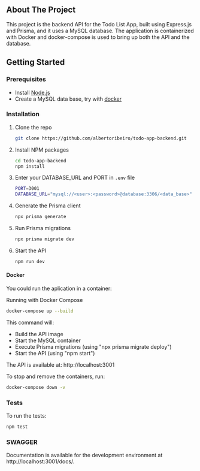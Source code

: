<!-- ABOUT THE PROJECT -->
## About The Project

This project is the backend API for the Todo List App, built using Express.js and Prisma, and it uses a MySQL database. 
The application is containerized with Docker and docker-compose is used to bring up both the API and the database.

 
<!-- GETTING STARTED -->
## Getting Started



### Prerequisites

- Install [Node.js](https://nodejs.org/en/)
- Create a MySQL data base, try with [docker](https://medium.com/@maravondra/mysql-in-docker-d7bb1e304473) 

### Installation

1. Clone the repo
   ```sh
   git clone https://github.com/albertoribeiro/todo-app-backend.git
   ```
2. Install NPM packages
   ```sh
   cd todo-app-backend
   npm install
   ```
3. Enter your DATABASE_URL and PORT in `.env` file
   ```sh
   PORT=3001
   DATABASE_URL="mysql://<user>:<password>@database:3306/<data_base>"
   ```
4. Generate the Prisma client
   ```sh
   npx prisma generate
   ```
5. Run Prisma migrations
   ```sh
   npx prisma migrate dev
   ```
6. Start the API
   ```sh
   npm run dev 
   ```
#### Docker
  You could run the aplication in a container:

  Running with Docker Compose
  ```sh
  docker-compose up --build
  ```

  This command will:
- Build the API image
- Start the MySQL container
- Execute Prisma migrations (using "npx prisma migrate deploy")
- Start the API (using "npm start")

The API is available at: http://localhost:3001

To stop and remove the containers, run:
```sh
docker-compose down -v
```

### Tests
To run the tests:
```sh
npm test
```

### SWAGGER
Documentation is available for the development environment at http://localhost:3001/docs/.
